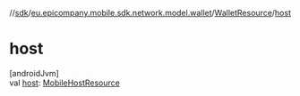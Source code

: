//[sdk](../../../index.md)/[eu.epicompany.mobile.sdk.network.model.wallet](../index.md)/[WalletResource](index.md)/[host](host.md)

# host

[androidJvm]\
val [host](host.md): [MobileHostResource](../-mobile-host-resource/index.md)
